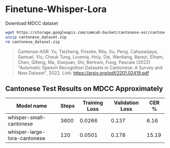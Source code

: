 # Finetune-Whisper-Lora

Download MDCC dataset

```bash
wget https://storage.googleapis.com/samcah-bucket/cantonese-asr/cantonese_dataset.zip
unzip cantonese_dataset.zip
rm cantonese_dataset.zip
```

> Cantonse-ASR: Yu, Tiezheng, Frieske, Rita, Xu, Peng, Cahyawijaya, Samuel, Yiu, Cheuk Tung, Lovenia, Holy, Dai, Wenliang, Barezi, Elham, Chen, Qifeng, Ma, Xiaojuan, Shi, Bertram, Fung, Pascale (2022) "Automatic Speech Recognition Datasets in Cantonese: A Survey and New Dataset", 2022. Link: https://arxiv.org/pdf/2201.02419.pdf

## Cantonese Test Results on MDCC Approximately

| Model name                   | Steps | Training Loss | Validation Loss | CER % |
| ---------------------------- | ----- | ------------- | --------------- | ----- |
| whisper-small-cantonese      | 3600  | 0.0266        | 0.137           | 6.16  |
| whisper-large-lora-cantonese | 120   | 0.0501        | 0.178           | 15.19 |
